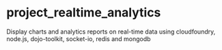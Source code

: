 project_realtime_analytics
==========================

Display charts and analytics reports on real-time data using cloudfoundry, node.js, dojo-toolkit, socket-io, redis and mongodb

